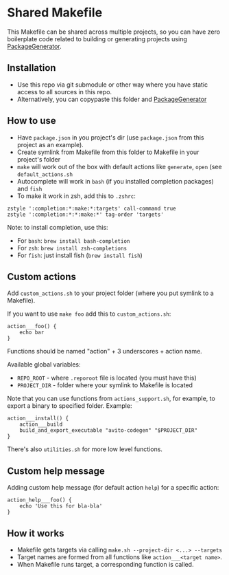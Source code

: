 # Shared Makefile

This Makefile can be shared across multiple projects, so you can have zero boilerplate code related to building or generating projects using [PackageGenerator](../PackageGenerator).

## Installation

- Use this repo via git submodule or other way where you have static access to all sources in this repo.
- Alternatively, you can copypaste this folder and [PackageGenerator](../PackageGenerator)

## How to use

- Have `package.json` in you project's dir (use `package.json` from this project as an example).
- Create symlink from Makefile from this folder to Makefile in your project's folder
- `make` will work out of the box with default actions like `generate`, `open` (see `default_actions.sh`
- Autocomplete will work in `bash` (if you installed completion packages) and `fish`
- To make it work in zsh, add this to `.zshrc`:

```
zstyle ':completion:*:make:*:targets' call-command true
zstyle ':completion:*:*:make:*' tag-order 'targets'
```

Note: to install completion, use this:

- For `bash`: `brew install bash-completion`
- For `zsh`: `brew install zsh-completions`
- For `fish`: just install fish (`brew install fish`)

## Custom actions

Add `custom_actions.sh` to your project folder (where you put symlink to a Makefile).

If you want to use `make foo` add this to `custom_actions.sh`:

```
action___foo() {
    echo bar
}
```

Functions should be named "action" + 3 underscores + action name.

Available global variables:

- `REPO_ROOT` - where `.reporoot` file is located (you must have this)
- `PROJECT_DIR` - folder where your symlink to Makefile is located

Note that you can use functions from `actions_support.sh`, for example, to export a binary to specified folder. Example:

```
action___install() {
    action___build
    build_and_export_executable "avito-codegen" "$PROJECT_DIR"
}
```

There's also `utilities.sh` for more low level functions.

## Custom help message

Adding custom help message (for default action `help`) for a specific action:

```
action_help___foo() {
    echo 'Use this for bla-bla'
}
```

## How it works

- Makefile gets targets via calling `make.sh --project-dir <...> --targets`
- Target names are formed from all functions like `action___<target name>`.
- When Makefile runs target, a corresponding function is called.